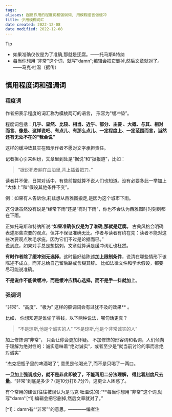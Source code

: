 ```yaml
---
tags: 
aliases: 起反作用的程度词和强调词, 用模糊语言做缓冲
title: 少用模糊词汇
date created: 2022-12-08
date modified: 2022-12-08
---
```


> [!TIP] 
> - 如果准确仅仅是为了准确,那就是迂腐。——托马斯&特纳
> - 每当你想用‘‘非常’’这个词，就写‘‘damn’’;编辑会把它删掉,然后文章就对了。——马克·吐温（据传）

## 慎用程度词和强调词

### 程度词

作者把表示程度的词汇称为模棱两可的语言， 形容为"缓冲垫”。

程度词包括：**几乎、显然、比较、相当、近乎、部分、主要 、大概、与其、相对而言、像是、这样说吧、有点儿、有那么点儿、一定程度上、一定范围而言，当然还有无处不在的“我会说”**

这样的缓冲垫其实在暗示作者不愿对文字承担责任。 

记者担心引来纠纷，文章里到处是“据说”和“据报道”，比如：

> “据说死者躺在血泊里,背上插着把刀。”  

读者并不傻，日常对话中，有些前提就算不说人们也知道。没有必要多此一举加上 “大体上”和“假设其他条件不变”。  

例：如果有人告诉你,莉兹想从西雅图搬走,是因为这个城市下雨。

这句话虽然没有说是“经常下雨”还是“有时下雨”，你也不会认为西雅图时时刻刻都在下雨。  

正如托马斯和特纳所说:“**如果准确仅仅是为了准确,那就是迂腐。** 古典风格会明确表述那些次要的观点，但并不保证准确无比。作者与读者有约在先：读者不能对这些次要观点吹毛求疵，因为它们不过是论据而已。”  
说到底，如果对手总是想挑刺，文章就算满是缓冲词汇也枉然。  

**有时作者除了缓冲别无选择**。这时最好给陈述**加上限制条件**，说清在哪些情形下该陈述不成立，而非总给自己留后路或含糊其辞。  比如法律文件和学术假设，都要尽可能说准确。 

**不是说作不能做缓冲，而是缓冲应精心选择，而不是手一抖就加上**。

### 强调词
“非常”、“高度“、“极为” 这样的腔调词会有过犹不及的效果** 。 

比如， 你想知道是谁偷了零钱，以下两种说法，哪句话更真？

>“不是琼斯,他是个诚实的人”
>“不是琼斯,他是个非常诚实的人”


加上修饰词“非常”， 只会让你会更加怀疑。 不加修饰的形容词和名词，人们倾向于理解为绝对性的：诚实意味着“绝对诚实”，或者至少是“就当前讨论的事而言绝对诚实”

“杰克把瓶子里的啤酒喝了”, 意思是他喝光了,而不是只喝了一两口。

**一旦加上强调成分，就不是非此即彼了，不能再用二分法理解， 得比着刻度尺去量**。“非常”到底是多少？(是10分打8.7分?)，这更让人困惑了。

有个常用的建议(往往被误认为是马克·吐温说的):“**每当你想用‘‘非常’’这个词,就写‘‘damn’’[^1];编辑会把它删掉,然后文章就对了。”

[^1]：damn有““非常””的意思。————编者注